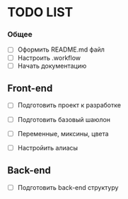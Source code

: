 # TODO LIST


### Общее
- [ ] Оформить README.md файл
- [ ] Настроить .workflow
- [ ] Начать документацию

## Front-end
- [ ] Подготовить проект к разработке
- [ ] Подготовить базовый шаюлон
- [ ] Переменные, миксины, цвета
- [ ] Настройить алиасы
 

## Back-end
- [ ] Подготовить back-end структуру